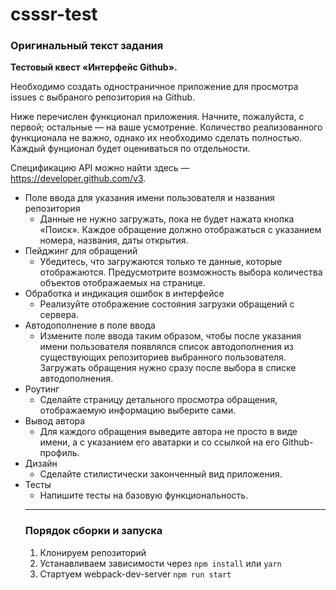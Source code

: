# csssr-test
### Оригинальный текст задания

**Тестовый квест «Интерфейс Github».**

Необходимо создать одностраничное приложение для просмотра issues с выбраного репозитория на Github.

Ниже перечислен функционал приложения. Начните, пожалуйста, с первой; остальные — на ваше усмотрение. Количество реализованного функционала не важно, однако их необходимо сделать полностью. Каждый фунционал будет оцениваться по отдельности.

Спецификацию API можно найти здесь — https://developer.github.com/v3.


* Поле ввода для указания имени пользователя и названия репозитория
  * Данные не нужно загружать, пока не будет нажата кнопка «Поиск». Каждое обращение должно отображаться с указанием номера, названия, даты открытия.
* Пейджинг для обращений
  * Убедитесь, что загружаются только те данные, которые отображаются. Предусмотрите возможность выбора количества объектов отображаемых на странице.
* Обработка и индикация ошибок в интерфейсе
  * Реализуйте отображение состояния загрузки обращений с сервера.
* Автодополнение в поле ввода
  * Измените поле ввода таким образом, чтобы после указания имени пользователя появлялся список автодополнения из существующих репозиториев выбранного пользователя. Загружать обращения нужно сразу после выбора в списке автодополнения.
* Роутинг
  * Сделайте страницу детального просмотра обращения, отображаемую информацию выберите сами.
* Вывод автора
  * Для каждого обращения выведите автора не просто в виде имени, а с указанием его аватарки и со ссылкой на его Github-профиль.
* Дизайн
  * Сделайте стилистически законченный вид приложения.
* Тесты
  * Напишите тесты на базовую функциональность.
  ---
  ### Порядок сборки и запуска
  1. Клонируем репозиторий
  2. Устанавливаем зависимости через `npm install` или `yarn`
  3. Стартуем webpack-dev-server `npm run start`
